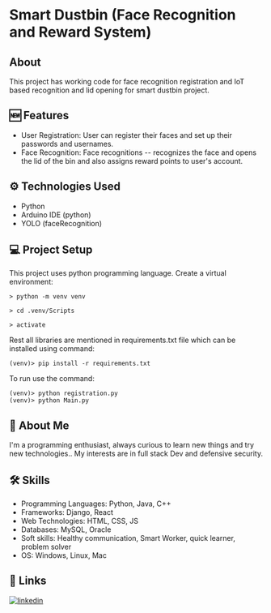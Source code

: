 # Smart Dustbin (Face Recognition and Reward System) 
## About 
This project has working code for face recognition registration and IoT based recognition and lid opening for smart dustbin project.

## 🆕 Features
- User Registration: User can register their faces and set up their passwords and usernames.
- Face Recognition: Face recognitions -- recognizes the face and opens the lid of the bin and also assigns reward points to user's account.

## ⚙️ Technologies Used
- Python
- Arduino IDE (python)
- YOLO (faceRecognition)

## 💻 Project Setup
This project uses python programming language.
Create a virtual environment:
```
> python -m venv venv
```
```
> cd .venv/Scripts
```
```
> activate
```
Rest all libraries are mentioned in requirements.txt file which can be installed using command:
```
(venv)> pip install -r requirements.txt 
```
To run use the command:
```
(venv)> python registration.py
(venv)> python Main.py 
```


## 🚀 About Me

I'm a programming enthusiast, always curious to learn new things and try new technologies.. My interests are in full stack Dev and defensive security. 

## 🛠 Skills

- Programming Languages: Python, Java, C++
- Frameworks: Django, React
- Web Technologies: HTML, CSS, JS
- Databases: MySQL, Oracle
- Soft skills: Healthy communication, Smart Worker, quick learner, problem solver
- OS: Windows, Linux, Mac

## 🔗 Links

[![linkedin](https://img.shields.io/badge/linkedin-0A66C2?style=for-the-badge&logo=linkedin&logoColor=white)](https://www.linkedin.com/in/this-darshiii/)
